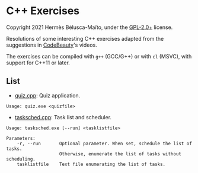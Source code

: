 # C++ Exercises

Copyright 2021 Hermès Bélusca-Maïto, under the [GPL-2.0+](https://spdx.org/licenses/GPL-2.0+) license.

Resolutions of some interesting C++ exercises adapted from the suggestions
in [CodeBeauty](https://www.youtube.com/channel/UCl5-BV9aRaeDVohpE4sqJiQ)'s
videos.

The exercises can be compiled with `g++` (GCC/G++) or with `cl` (MSVC),
with support for C++11 or later.

## List

* [quiz.cpp](quiz/quiz.cpp): Quiz application.
```
Usage: quiz.exe <quizfile>
```

* [tasksched.cpp](task/tasksched.cpp): Task list and scheduler.
```
Usage: tasksched.exe [--run] <tasklistfile>

Parameters:
    -r, --run       Optional parameter. When set, schedule the list of tasks.
                    Otherwise, enumerate the list of tasks without scheduling.
    tasklistfile    Text file enumerating the list of tasks.
```

